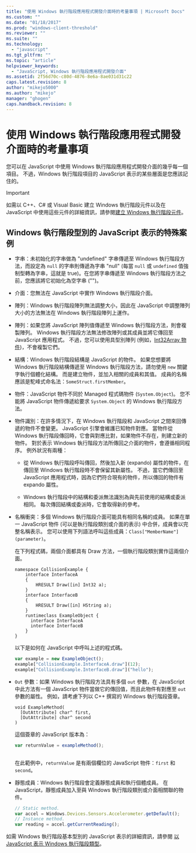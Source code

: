 ```yaml
---
title: "使用 Windows 執行階段應用程式開發介面時的考量事項 | Microsoft Docs"
ms.custom: ""
ms.date: "01/18/2017"
ms.prod: "windows-client-threshold"
ms.reviewer: ""
ms.suite: ""
ms.technology: 
  - "javascript"
ms.tgt_pltfrm: ""
ms.topic: "article"
helpviewer_keywords: 
  - "JavaScript, Windows 執行階段應用程式開發介面"
ms.assetid: 2f56d70c-c80d-4876-8e6a-8ae031d31c22
caps.latest.revision: 8
author: "mikejo5000"
ms.author: "mikejo"
manager: "ghogen"
caps.handback.revision: 8
---
```

# 使用 Windows 執行階段應用程式開發介面時的考量事項
您可以在 JavaScript 中使用 Windows 執行階段應用程式開發介面的幾乎每一個項目。  不過，Windows 執行階段項目的 JavaScript 表示的某些層面是您應該記住的。  
  
> [!IMPORTANT]
>  如需以 C\+\+、C\# 或 Visual Basic 建立 Windows 執行階段元件以及在 JavaScript 中使用這些元件的詳細資訊，請參閱[建立 Windows 執行階段元件](http://msdn.microsoft.com/library/9a6b8f0a-7d5e-40a0-a9c5-a59b4908e133)。  
  
## Windows 執行階段型別的 JavaScript 表示的特殊案例  
  
-   字串：未初始化的字串做為 "undefined" 字串傳遞至 Windows 執行階段方法，而設定為 `null` 的字串則傳遞為字串 "null" \(每當 `null` 或 `undefined` 值強制型轉為字串，這就是 true\)。在您將字串傳遞至 Windows 執行階段方法之前，您應該將它初始化為空字串 \(""\)。  
  
-   介面：您無法在 JavaScript 中實作 Windows 執行階段介面。  
  
-   陣列：Windows 執行階段陣列無法調整大小，因此在 JavaScript 中調整陣列大小的方法無法在 Windows 執行階段陣列上運作。  
  
-   陣列：如果您將 JavaScript 陣列值傳遞至 Windows 執行階段方法，則會複製陣列。  Windows 執行階段方法無法修改陣列或其成員並將它傳回至 JavaScript 應用程式。  不過，您可以使用具型別陣列 \(例如，[Int32Array 物件](../javascript/reference/int32array-object.md)\)，不會複製它們。  
  
-   結構：Windows 執行階段結構是 JavaScript 的物件。  如果您想要將 Windows 執行階段結構傳遞至 Windows 執行階段方法，請勿使用 `new` 關鍵字執行個體化結構。  而是建立物件，並加入相關的成員和其值。  成員的名稱應該是駝峰式命名法：`SomeStruct.firstMember`。  
  
-   物件：JavaScript 物件不同於 Managed 程式碼物件 \(`System.Object`\)。  您不能將 JavaScript 物件傳遞給要求 `System.Object` 的 Windows 執行階段方法。  
  
-   物件識別：在許多情況下，在 Windows 執行階段和 JavaScript 之間來回傳遞的物件不會變更。  JavaScript 引擎會維護已知物件對應。  當物件從 Windows 執行階段傳回時，它會與對應比對，如果物件不存在，則建立新的物件。  對於表示 Windows 執行階段方法所傳回之介面的物件，會遵循相同程序。  例外狀況有兩種：  
  
    -   從 Windows 執行階段呼叫傳回，然後加入新 \(expando\) 屬性的物件，在傳回至 Windows 執行階段時不會保留其新屬性。  不過，當它們傳回至 JavaScript 應用程式時，因為它們符合現有的物件，所以傳回的物件有 expando 屬性。  
  
    -   Windows 執行階段中的結構和委派無法識別為與先前使用的結構或委派相同。  每次傳回結構或委派時，它會取得新的參考。  
  
-   名稱衝突：多個 Windows 執行階段介面可能具有相同名稱的成員。  如果在單一 JavaScript 物件 \(可以是執行階段類別或介面的表示\) 中合併，成員會以完整名稱表示。  您可以使用下列語法呼叫這些成員：`Class["MemberName"](parameter)`。  
  
     在下列程式碼，兩個介面都具有 Draw 方法，一個執行階段類別實作這兩個介面。  
  
    ```cpp#  
    namespace CollisionExample {  
        interface InterfaceA  
        {  
            HRESULT Draw([in] Int32 a);  
        }  
        interface InterfaceB  
        {  
            HRESULT Draw([in] HString a);  
        }  
        runtimeclass ExampleObject {  
          interface InterfaceA  
          interface InterfaceB  
        }  
    }  
    ```  
  
     以下是如何在 JavaScript 中呼叫上述的程式碼。  
  
    ```javascript  
    var example = new ExampleObject();  
    example["CollisionExample.InterfaceA.draw"](12);  
    example["CollisionExample.InterfaceB.draw"]("hello");  
    ```  
  
-   `Out` 參數：如果 Windows 執行階段方法具有多個 `out` 參數，在 JavaScript 中此方法有一個 JavaScript 物件當做它的傳回值，而且此物件有對應至 `out` 參數的屬性。  例如，請考慮下列以 C\+\+ 撰寫的 Windows 執行階段簽章。  
  
    ```cpp#  
    void ExampleMethod(  
      [OutAttribute] char^ first,   
      [OutAttribute] char^ second  
    )  
    ```  
  
     這個簽章的 JavaScript 版本為：  
  
    ```javascript  
    var returnValue = exampleMethod();  
  
    ```  
  
     在此範例中，`returnValue` 是有兩個欄位的 JavaScript 物件：`first` 和 `second`。  
  
-   靜態成員：Windows 執行階段會定義靜態成員和執行個體成員。  在 JavaScript，靜態成員加入至與 Windows 執行階段類別或介面相關聯的物件。  
  
    ```javascript  
    // Static method.   
    var accel = Windows.Devices.Sensors.Accelerometer.getDefault();   
    // Instance method.   
    var reading = accel.getCurrentReading();            
    ```  
  
 如需 Windows 執行階段基本型別的 JavaScript 表示的詳細資訊，請參閱 [以 JavaScript 表示 Windows 執行階段類型](../jswinrt/javascript-representation-of-windows-runtime-types.md)。